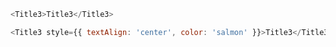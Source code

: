 ```js
<Title3>Title3</Title3>
```

```js
<Title3 style={{ textAlign: 'center', color: 'salmon' }}>Title3</Title3>
```
